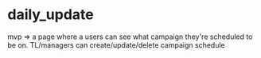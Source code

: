 # daily_update

mvp => a page where a users can see what campaign they're scheduled to be on. TL/managers can create/update/delete campaign schedule
